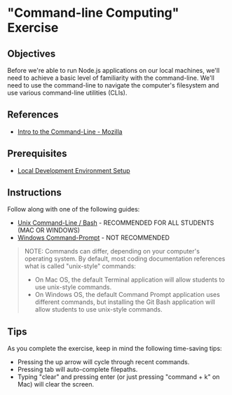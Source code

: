 # "Command-line Computing" Exercise

## Objectives

Before we're able to run Node.js applications on our local machines, we'll need to achieve a basic level of familiarity with the command-line. We'll need to use the command-line to navigate the computer's filesystem and use various command-line utilities (CLIs).

## References

  + [Intro to the Command-Line - Mozilla](https://developer.mozilla.org/en-US/docs/Learn/Tools_and_testing/Understanding_client-side_tools/Command_line)

## Prerequisites

  + [Local Development Environment Setup](/exercises/local-dev-setup/exercise.md)

## Instructions

Follow along with one of the following guides:

  + [Unix Command-Line / Bash](https://github.com/prof-rossetti/intro-to-python/blob/master/exercises/command-line-computing/mac-terminal.md) - RECOMMENDED FOR ALL STUDENTS (MAC OR WINDOWS)
  + [Windows Command-Prompt](https://github.com/prof-rossetti/intro-to-python/blob/master/exercises/command-line-computing/windows-command-prompt.md) - NOT RECOMMENDED

> NOTE: Commands can differ, depending on your computer's operating system. By default, most coding documentation references what is called "unix-style" commands:
>  + On Mac OS, the default Terminal application will allow students to use unix-style commands.
>  + On Windows OS, the default Command Prompt application uses different commands, but installing the Git Bash application will allow students to use unix-style commands.

## Tips

As you complete the exercise, keep in mind the following time-saving tips:

  + Pressing the up arrow will cycle through recent commands.
  + Pressing tab will auto-complete filepaths.
  + Typing "clear" and pressing enter (or just pressing "command + k" on Mac) will clear the screen.
